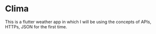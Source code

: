# Clima
This is a flutter weather app in which I will be using the concepts of APIs, HTTPs, JSON for the first time.
